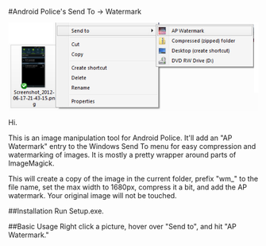 #Android Police's Send To -> Watermark

<img src="https://github.com/RonAmadeo/AP-Send-To-Watermark/raw/master/What-this-will-do.jpg" align="center"/>

Hi.

This is an image manipulation tool for Android Police. It'll add an "AP Watermark" entry to the Windows Send To menu for easy compression and watermarking of images. It is mostly a pretty wrapper around parts of ImageMagick.

This will create a copy of the image in the current folder, prefix "wm_" to the file name, set the max width to 1680px, compress it a bit, and add the AP watermark. Your original image will not be touched.

##Installation
Run Setup.exe.

##Basic Usage
Right click a picture, hover over "Send to", and hit "AP Watermark."